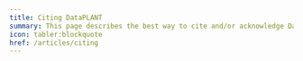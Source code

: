 ```yaml
---
title: Citing DataPLANT
summary: This page describes the best way to cite and/or acknowledge DataPLANT tools, resources, and services.
icon: tabler:blockquote
href: /articles/citing
---
```



